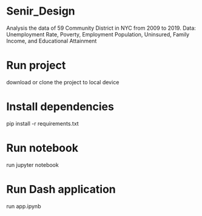 # Senir_Design
Analysis the data of 59 Community District in NYC from 2009 to 2019. Data: Unemployment Rate, Poverty, Employment Population, Uninsured, Family Income, and Educational Attainment
# Run project
download or clone the project to local device

# Install dependencies
pip install -r requirements.txt

# Run notebook
run jupyter notebook

# Run Dash application
run app.ipynb

